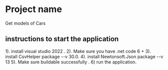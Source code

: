 # Project name
Get models of Cars
 
 ## instructions to start the application
 1). install visual studio 2022 .
 2). Make sure you have .net code 6 +
 3). install CsvHelper package --v 30.0.
 4). install Newtonsoft.Json package --v 13
 5). Make sure buildable successfully .
 6) run the application.
